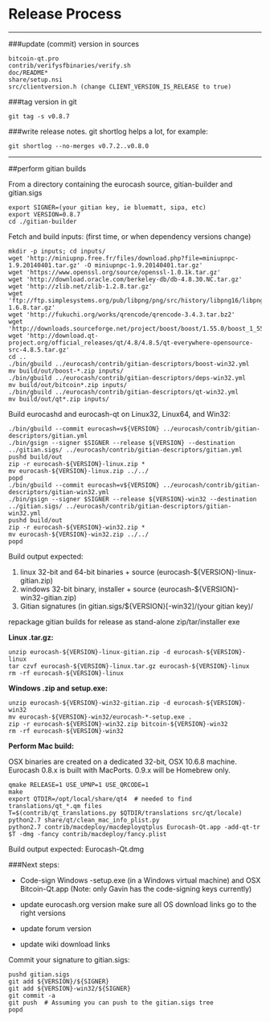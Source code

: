 Release Process
====================

* * *

###update (commit) version in sources


	bitcoin-qt.pro
	contrib/verifysfbinaries/verify.sh
	doc/README*
	share/setup.nsi
	src/clientversion.h (change CLIENT_VERSION_IS_RELEASE to true)

###tag version in git

	git tag -s v0.8.7

###write release notes. git shortlog helps a lot, for example:

	git shortlog --no-merges v0.7.2..v0.8.0

* * *

##perform gitian builds

 From a directory containing the eurocash source, gitian-builder and gitian.sigs
  
	export SIGNER=(your gitian key, ie bluematt, sipa, etc)
	export VERSION=0.8.7
	cd ./gitian-builder

 Fetch and build inputs: (first time, or when dependency versions change)

	mkdir -p inputs; cd inputs/
	wget 'http://miniupnp.free.fr/files/download.php?file=miniupnpc-1.9.20140401.tar.gz' -O miniupnpc-1.9.20140401.tar.gz'
	wget 'https://www.openssl.org/source/openssl-1.0.1k.tar.gz'
	wget 'http://download.oracle.com/berkeley-db/db-4.8.30.NC.tar.gz'
	wget 'http://zlib.net/zlib-1.2.8.tar.gz'
	wget 'ftp://ftp.simplesystems.org/pub/libpng/png/src/history/libpng16/libpng-1.6.8.tar.gz'
	wget 'http://fukuchi.org/works/qrencode/qrencode-3.4.3.tar.bz2'
	wget 'http://downloads.sourceforge.net/project/boost/boost/1.55.0/boost_1_55_0.tar.bz2'
	wget 'http://download.qt-project.org/official_releases/qt/4.8/4.8.5/qt-everywhere-opensource-src-4.8.5.tar.gz'
	cd ..
	./bin/gbuild ../eurocash/contrib/gitian-descriptors/boost-win32.yml
	mv build/out/boost-*.zip inputs/
	./bin/gbuild ../eurocash/contrib/gitian-descriptors/deps-win32.yml
	mv build/out/bitcoin*.zip inputs/
	./bin/gbuild ../eurocash/contrib/gitian-descriptors/qt-win32.yml
	mv build/out/qt*.zip inputs/

 Build eurocashd and eurocash-qt on Linux32, Linux64, and Win32:
  
	./bin/gbuild --commit eurocash=v${VERSION} ../eurocash/contrib/gitian-descriptors/gitian.yml
	./bin/gsign --signer $SIGNER --release ${VERSION} --destination ../gitian.sigs/ ../eurocash/contrib/gitian-descriptors/gitian.yml
	pushd build/out
	zip -r eurocash-${VERSION}-linux.zip *
	mv eurocash-${VERSION}-linux.zip ../../
	popd
	./bin/gbuild --commit eurocash=v${VERSION} ../eurocash/contrib/gitian-descriptors/gitian-win32.yml
	./bin/gsign --signer $SIGNER --release ${VERSION}-win32 --destination ../gitian.sigs/ ../eurocash/contrib/gitian-descriptors/gitian-win32.yml
	pushd build/out
	zip -r eurocash-${VERSION}-win32.zip *
	mv eurocash-${VERSION}-win32.zip ../../
	popd

  Build output expected:

  1. linux 32-bit and 64-bit binaries + source (eurocash-${VERSION}-linux-gitian.zip)
  2. windows 32-bit binary, installer + source (eurocash-${VERSION}-win32-gitian.zip)
  3. Gitian signatures (in gitian.sigs/${VERSION}[-win32]/(your gitian key)/

repackage gitian builds for release as stand-alone zip/tar/installer exe

**Linux .tar.gz:**

	unzip eurocash-${VERSION}-linux-gitian.zip -d eurocash-${VERSION}-linux
	tar czvf eurocash-${VERSION}-linux.tar.gz eurocash-${VERSION}-linux
	rm -rf eurocash-${VERSION}-linux

**Windows .zip and setup.exe:**

	unzip eurocash-${VERSION}-win32-gitian.zip -d eurocash-${VERSION}-win32
	mv eurocash-${VERSION}-win32/eurocash-*-setup.exe .
	zip -r eurocash-${VERSION}-win32.zip bitcoin-${VERSION}-win32
	rm -rf eurocash-${VERSION}-win32

**Perform Mac build:**

  OSX binaries are created on a dedicated 32-bit, OSX 10.6.8 machine.
  Eurocash 0.8.x is built with MacPorts.  0.9.x will be Homebrew only.

	qmake RELEASE=1 USE_UPNP=1 USE_QRCODE=1
	make
	export QTDIR=/opt/local/share/qt4  # needed to find translations/qt_*.qm files
	T=$(contrib/qt_translations.py $QTDIR/translations src/qt/locale)
	python2.7 share/qt/clean_mac_info_plist.py
	python2.7 contrib/macdeploy/macdeployqtplus Eurocash-Qt.app -add-qt-tr $T -dmg -fancy contrib/macdeploy/fancy.plist

 Build output expected: Eurocash-Qt.dmg

###Next steps:

* Code-sign Windows -setup.exe (in a Windows virtual machine) and
  OSX Bitcoin-Qt.app (Note: only Gavin has the code-signing keys currently)

* update eurocash.org version
  make sure all OS download links go to the right versions

* update forum version

* update wiki download links

Commit your signature to gitian.sigs:

	pushd gitian.sigs
	git add ${VERSION}/${SIGNER}
	git add ${VERSION}-win32/${SIGNER}
	git commit -a
	git push  # Assuming you can push to the gitian.sigs tree
	popd

